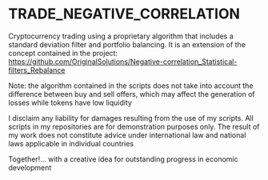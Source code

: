 # TRADE_NEGATIVE_CORRELATION

Cryptocurrency trading using a proprietary algorithm that includes a standard deviation filter and portfolio balancing.
It is an extension of the concept contained in the project:
https://github.com/OriginalSolutions/Negative-correlation_Statistical-filters_Rebalance

Note: the algorithm contained in the scripts does not take into account the difference between buy and sell offers, which may affect the generation of losses while tokens have low liquidity

I disclaim any liability for damages resulting from the use of my scripts. All scripts in my repositories are for demonstration purposes only. The result of my work does not constitute advice under international law and national laws applicable in individual countries

Together!... with a creative idea for outstanding progress in economic development
